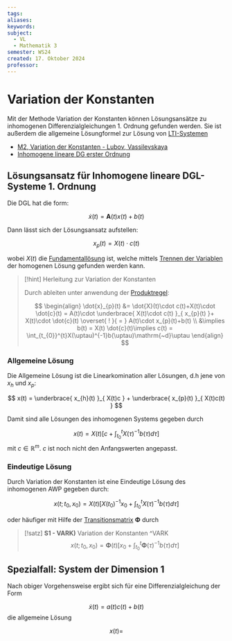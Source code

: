 ```yaml
---
tags: 
aliases: 
keywords: 
subject:
  - VL
  - Mathematik 3
semester: WS24
created: 17. Oktober 2024
professor:
---
```

 

# Variation der Konstanten

Mit der Methode Variation der Konstanten können Lösungsansätze zu inhomogenen Differenzialgleichungen 1. Ordnung gefunden werden. Sie ist außerdem die allgemeine Lösungformel zur Lösung von [LTI-Systemen](../../Systemtheorie/LTI-Systeme.md#Lösung%20der%20Zustandsgleichungen)

- [M2, Variation der Konstanten - Lubov, Vassilevskaya](http://math-grain.de/download/m2/dgl/variation/variation-konst-1.pdf)
- [Inhomogene lineare DG erster Ordnung](https://statmath.wu.ac.at/~leydold/MOK/HTML/node182.html)

## Lösungsansatz für Inhomogene lineare DGL-Systeme 1. Ordnung

Die DGL hat die form:

$$
\dot{x}(t) = \mathbf{A}(t) x(t) + b(t)
$$

Dann lässt sich der Lösungsansatz aufstellen:

$$ x_{p}(t)= X(t)\cdot c(t) $$

wobei $X(t)$ die [Fundamentallösung](Fundamentalmatrix.md) ist, welche mittels [Trennen der Variablen](../Algebra/Trennen%20der%20Variablen.md) der homogenen Lösung gefunden werden kann. 

> [!hint] Herleitung zur Variation der Konstanten
>  
> Durch ableiten unter anwendung der [Produktregel](Produktregel.md):
> 
> $$
> \begin{align}
> \dot{x}_{p}(t) &= \dot{X}(t)\cdot c(t)+X(t)\cdot \dot{c}(t) = A(t)\cdot \underbrace{ X(t)\cdot c(t) }_{ x_{p}(t) }+ X(t)\cdot \dot{c}(t) \overset{ ! }{ = } A(t)\cdot x_{p}(t)+b(t)  \\
> &\implies b(t) = X(t) \dot{c}(t)\implies c(t) = \int_{t_{0}}^{t}X(\uptau)^{-1}b(\uptau)\mathrm{~d}\uptau
> \end{align}
> $$

### Allgemeine Lösung

Die Allgemeine Lösung ist die Linearkomination aller Lösungen, d.h jene von $x_{h}$ und $x_{p}$:

$$
x(t) = \underbrace{ x_{h}(t) }_{ X(t)c } + \underbrace{ x_{p}(t) }_{ X(t)c(t) }
$$

Damit sind alle Lösungen des inhomogenen Systems gegeben durch

$$
x(t)=X(t)\left[c+\int_{t_0}^t X(\tau)^{-1} b(\tau) d \tau\right]
$$
mit $c \in \mathbb{R}^m$. $c$ ist noch nicht den Anfangswerten angepasst. 

### Eindeutige Lösung

Durch Variation der Konstanten ist eine Eindeutige Lösung des inhomogenen AWP gegeben durch:

$$x\left(t ; t_0, x_0\right)=X(t)\left[X\left(t_0\right)^{-1} x_0+\int_{t_0}^t X(\tau)^{-1} b(\tau) d \tau\right]$$


oder häufiger mit Hilfe der [Transitionsmatrix](Fundamentalmatrix.md#^TRSM) $\mathbf{\Phi}$ durch

> [!satz] **S1 - VARK)** Variation der Konstanten ^VARK
> $$
> x\left(t ; t_0, x_0\right)=\mathbf{\Phi}(t)\left[x_0+\int_{t_0}^t  \mathbf{\Phi}(\tau)^{-1} b(\tau) d \tau\right]
> $$

## Spezialfall: System der Dimension 1

Nach obiger Vorgehensweise ergibt sich für eine Differenzialgleichung der Form

$$
\dot{x}(t) = a(t)c(t)+b(t)
$$
die allgemeine Lösung

$$
x(t) = 
$$